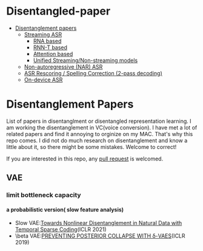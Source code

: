 # Disentangled-paper

<!-- vim-markdown-toc GFM -->

* [Disentanglement papers](#speech-recognition-papers)
	* [Streaming ASR](#streaming-asr)
		* [RNA based](#rna-based)
		* [RNN-T based](#rnn-t-based)
		* [Attention based](#attention-based)
		* [Unified Streaming/Non-streaming models](#unified-streamingnon-streaming-models)
	* [Non-autoregressive (NAR)  ASR](#non-autoregressive-nar--asr)
	* [ASR Rescoring / Spelling Correction (2-pass decoding)](#asr-rescoring--spelling-correction-2-pass-decoding)
	* [On-device ASR](#on-device-asr)

<!-- vim-markdown-toc -->

# Disentanglement Papers
List of papers in disentanglment or disentangled representation learning.
I am working the disentanglement in VC(voice conversion).
I have met a lot of related papers and find it annoying to orginize on my MAC.
That's why this repo comes.
I did not do much research on disentanglement and know a little about it, so there might be some mistakes.
Welcome to correct!

If you are interested in this repo, any [pull request](https://github.com/inconnu11/Disentangled-paper/pulls) is welcomed.

## VAE

### limit bottleneck capacity
#### a probabilistic version( slow feature analysis)
- Slow VAE:[Towards Nonlinear Disentanglement in Natural Data with Temporal Sparse Coding](https://arxiv.org/pdf/2007.10930.pdf)(ICLR 2021)
- \beta VAE:[PREVENTING POSTERIOR COLLAPSE WITH δ-VAES](https://arxiv.org/pdf/1901.03416.pdf)(ICLR 2019)





